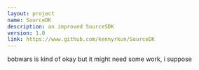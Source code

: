 ```yaml
---
layout: project
name: SourceDK
description: an improved SourceSDK
version: 1.0
link: https://www.github.com/kennyrkun/SourceDK
---
```


bobwars is kind of okay but it might need some work, i suppose